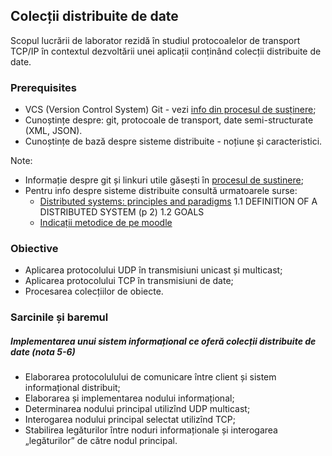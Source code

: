 ## Colecții distribuite de date

Scopul lucrării de laborator rezidă în studiul protocoalelor de transport TCP/IP în contextul dezvoltării unei aplicații conținând colecții distribuite de date.

### Prerequisites

- VCS (Version Control System) Git - vezi [info din procesul de susținere](submission-process.md);
- Cunoștințe despre: git, protocoale de transport, date semi-structurate (XML, JSON).
- Cunoștințe de bază despre sisteme distribuite - noțiune și caracteristici.

Note:
- Informație despre git și linkuri utile găsești în [procesul de sustinere](submission-process.md);
- Pentru info despre sisteme distribuite consultă urmatoarele surse:
    + [Distributed systems: principles and paradigms](https://moodle.ati.utm.md/pluginfile.php/5693/mod_glossary/attachment/8/distributed-systems-principles-and-paradigms-2nd-edition.pdf)
    1.1 DEFINITION OF A DISTRIBUTED SYSTEM (p 2)
    1.2 GOALS
    + [Indicații metodice de pe moodle](https://moodle.ati.utm.md/mod/book/view.php?id=1648)


### Obiective

- Aplicarea protocolului UDP în transmisiuni unicast și multicast;
- Aplicarea protocolului TCP în transmisiuni de date;
- Procesarea colecțiilor de obiecte.

### Sarcinile și baremul

##### Implementarea unui sistem informațional ce oferă colecții distribuite de date (nota 5-6)

- Elaborarea protocolulului de comunicare între client și sistem informațional distribuit;
- Elaborarea și implementarea nodului informațional;
- Determinarea nodului principal utilizînd UDP multicast;
- Interogarea nodului principal selectat utilizînd TCP;
- Stabilirea legăturilor între noduri informaționale și interogarea
„legăturilor” de către nodul principal.
